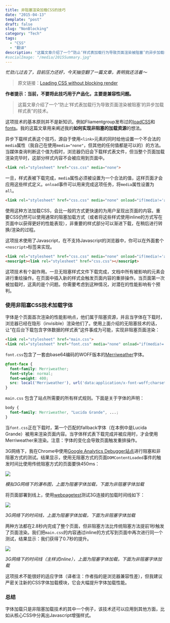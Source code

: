 ```yaml
---
title: 非阻塞渲染加载CSS的技巧
date: "2015-04-13"
template: "post"
draft: false
slug: "NonBlocking"
category: "Tech"
tags:
  - "CSS"
  - "翻译"
description: "这篇文章介绍了一个“防止‘样式表加载行为导致页面渲染被阻塞’的异步加载样式表”的技术。"
#socialImage: "/media/2015Summary.jpg"
---
```


*忙劲儿过去了，目前压力还好，今天抽空翻了一篇文章，表明我还活着～*

> 原文链接：[Loading CSS without blocking render](http://keithclark.co.uk/articles/loading-css-without-blocking-render/)

**作者提示：当前，不要将此技巧用于产品化，主要是兼容性问题。**

> 这篇文章介绍了一个“防止‘样式表加载行为导致页面渲染被阻塞’的异步加载样式表”的技术。

这项技术的基本原则并不是新知识。例如Fliamentgroup发布过的[loadCSS](https://github.com/filamentgroup/loadCSS)和[fonts](http://www.filamentgroup.com/lab/font-loading.html)。我的这篇文章用来阐述我的**如何实现非阻塞的加载资源**的想法。

<!-- more -->

异步下载样式表这个技巧，源自于使用`<link>`元素的同时给他设置一个不合法的`media`属性（我自己在使用`media="none"`，但其他的任何值都是可以的）的方法。当媒体查询判断这个值为假时，浏览器仍旧会下载样式表文件，但当整个页面加载渲染完毕时，这部分样式内容不会被应用到页面中。

```html
<link rel="stylesheet" href="css.css" media="none">
```

一旦，样式表被下载完成，`media`属性必须被设置为一个合法的值，这样页面才会应用这些样式定义。`onload`事件可以用来完成这项任务，将`media`属性设置为`all`。

```html
<link rel="stylesheet" href="css.css" media="none" onload="if(media!='all')media='all'">
```

使用这种方法加载CSS，会比一般的方式更快速的为用户呈现出页面的内容。重要CSS仍然可以使用通常的阻塞加载方式（或者将这些样式使用inline的方式写在页面中以获得更好的性能表现），非重要的样式部分可以渐进下载，在稍后进行转换/渲染的过程。

这项技术使用了Javascript，在不支持Javascript的浏览器中，你可以在外面套个`<noscript>`标签来实现。

```html
<link rel="stylesheet" href="css.css" media="none" onload="if(media!='all')media='all'">
<noscript><link rel="stylesheet" href="css.css"></noscript>
```

这项技术有个副作用。一旦无阻塞样式文件下载完成，文档中所有被影响的元素会进行重绘操作。在页面中插入新的样式会触发页面内容的重排操作。当页面第一次被加载时，这真的是个问题。你需要考虑到这种情况，对潜在的性能影响有个预判。

### 使用非阻塞CSS技术加载字体

字体是个页面首次渲染的性能影响点，他们属于阻塞资源，并且当字体在下载时，浏览器已经在隐形（invisible）渲染他们了。使用上面介绍的无阻塞技术的话，让“在后台下载包含字体数据的样式表”这件事成为可能，实现非阻塞页面渲染：

```html
<link rel="stylesheet" href="main.css">
<link rel="stylesheet" href="font.css" media="none" onload="if(media!='all')media='all'">
```

`font.css`包含了一套由base64编码的WOFF版本的[Merriweather](http://www.google.com/fonts/specimen/Merriweather)字体。

```css
@font-face {
  font-family: Merriweather;
  font-style: normal;
  font-weight: 400;
  src: local('Merriweather'), url('data:application/x-font-woff;charset=utf-8;base64,...')
}
```

`main.css` 包含了站点所需要的所有样式规则。下面是关于字体的声明：

```css
body {
  font-family: Merriweather, "Lucida Grande", ...;
}
```

当`font.css`正在下载时，第一个匹配的fallback字体（在本例中是Lucida Grande）被用来渲染页面内容。当字体样式表下载完成并被应用时，才会使用Merriweather来渲染。注意：字体的变化会导致页面触发重排操作。

3G网络下，我在Chrome中使用[Google Analytics Debugger站点](https://keithclark.github.io/gadebugger/)进行阻塞和非阻塞方式的测试。结果显示，使用无阻塞方式的页面`DOMContentLoaded`事件的触发时间比使用传统阻塞方式的页面要快450ms：

![](/assets/nonblocking/non-blocking-vs-blocking-graph.png)

*模拟3G网络下的瀑布图，上面为阻塞字体加载，下面为非阻塞字体加载*

将页面部署到线上，使用[webpagetest](http://www.webpagetest.org/)测试3G连接的加载时间线如下：

![](/assets/nonblocking/non-blocking-vs-blocking-timeline1.png)

*3G网络下的时间线，上面为阻塞字体加载，下面为非阻塞字体加载*

两种方法都在2.8秒内完成了整个页面，但非阻塞方法比传统阻塞方法提前1秒触发了页面渲染。我们把`main.css`的内容通过inline的方式写到页面中再次进行同一个测试，结果显示：我们获得了0.7秒的提升。

![](/assets/nonblocking/non-blocking-vs-blocking-timeline2.png)

*3G网络下的时间线（主样式inline），上面为阻塞字体加载，下面为非阻塞字体加载*

这项技术不能很好的适应字体（译者注：作者指的是浏览器兼容性差），但我建议严密关注新的CSS字体加载模块，它会大幅提升字体加载性能。

### 总结

字体加载只是非阻塞加载技术的其中一个例子，该技术还可以应用到其他方面，比如从核心CSS中分离出Javascript增强样式。
